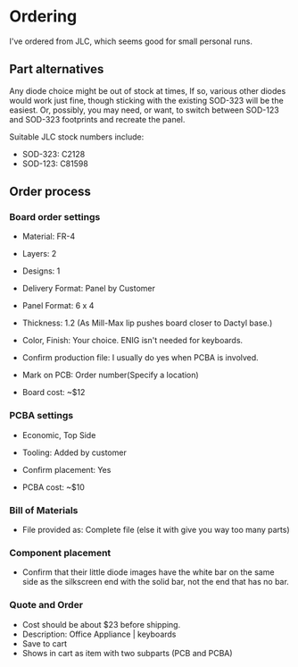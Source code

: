 # Ordering

I've ordered from JLC, which seems good for small personal runs.

## Part alternatives

Any diode choice might be out of stock at times, 
If so, various other diodes would work just fine,
 though sticking with the existing SOD-323 will be the easiest.
Or, possibly, you may need, or want, to switch between
  SOD-123 and SOD-323 footprints and recreate the panel.

Suitable JLC stock numbers include:

- SOD-323: C2128
- SOD-123: C81598

## Order process

### Board order settings

- Material: FR-4
- Layers: 2

- Designs: 1
- Delivery Format: Panel by Customer
- Panel Format: 6 x 4
- Thickness: 1.2 (As Mill-Max lip pushes board closer to Dactyl base.)

- Color, Finish: Your choice. ENIG isn't needed for keyboards.

- Confirm production file: I usually do yes when PCBA is involved.
- Mark on PCB: Order number(Specify a location)

- Board cost: ~$12

### PCBA settings

- Economic, Top Side
- Tooling: Added by customer
- Confirm placement: Yes

- PCBA cost: ~$10

### Bill of Materials

- File provided as: Complete file (else it with give you way too many parts)

### Component placement

- Confirm that their little diode images have the white bar
  on the same side as the silkscreen end with the solid bar,
    not the end that has no bar.

### Quote and Order

- Cost should be about $23 before shipping.
- Description: Office Appliance | keyboards
- Save to cart
- Shows in cart as item with two subparts (PCB and PCBA)
